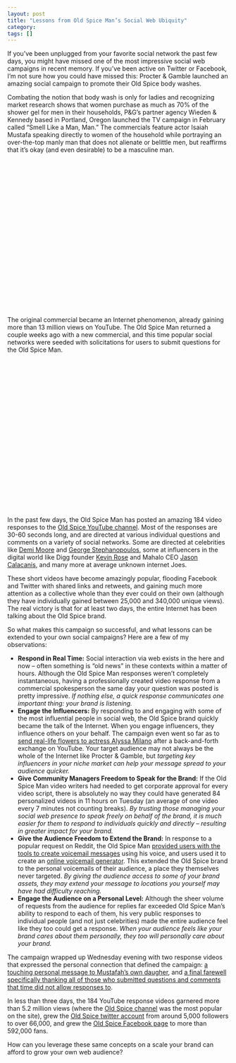 ```yaml
---
layout: post
title: "Lessons from Old Spice Man’s Social Web Ubiquity"
category:
tags: []
---
```

If you’ve been unplugged from your favorite social network the past few days, you might have missed one of the most impressive social web campaigns in recent memory. If you’ve been active on Twitter or Facebook, I’m not sure how you could have missed this: Procter &amp; Gamble launched an amazing social campaign to promote their Old Spice body washes.

Combating the notion that body wash is only for ladies and recognizing market research shows that women purchase as much as 70% of the shower gel for men in their households, P&amp;G’s partner agency Wieden &amp; Kennedy based in Portland, Oregon launched the TV campaign in February called “Smell Like a Man, Man.” The commercials feature actor Isaiah Mustafa speaking directly to women of the household while portraying an over-the-top manly man that does not alienate or belittle men, but reaffirms that it’s okay (and even desirable) to be a masculine man.

<object classid="clsid:d27cdb6e-ae6d-11cf-96b8-444553540000" width="560" height="340" codebase="http://download.macromedia.com/pub/shockwave/cabs/flash/swflash.cab#version=6,0,40,0"><param name="wmode" value="transparent" /><param name="allowFullScreen" value="true" /><param name="allowscriptaccess" value="always" /><param name="src" value="http://www.youtube.com/v/owGykVbfgUE&#038;hl=en_US&#038;fs=1" /><param name="allowfullscreen" value="true" /><embed wmode="transparent" type="application/x-shockwave-flash" width="560" height="340" src="http://www.youtube.com/v/owGykVbfgUE&#038;hl=en_US&#038;fs=1" allowscriptaccess="always" allowfullscreen="true"></embed></object>

The original commercial became an Internet phenomenon, already gaining more than 13 million views on YouTube. The Old Spice Man returned a couple weeks ago with a new commercial, and this time popular social networks were seeded with solicitations for users to submit questions for the Old Spice Man.

<object classid="clsid:d27cdb6e-ae6d-11cf-96b8-444553540000" width="560" height="340" codebase="http://download.macromedia.com/pub/shockwave/cabs/flash/swflash.cab#version=6,0,40,0"><param name="wmode" value="transparent" /><param name="allowFullScreen" value="true" /><param name="allowscriptaccess" value="always" /><param name="src" value="http://www.youtube.com/v/uLTIowBF0kE&#038;hl=en_US&#038;fs=1" /><param name="allowfullscreen" value="true" /><embed wmode="transparent" type="application/x-shockwave-flash" width="560" height="340" src="http://www.youtube.com/v/uLTIowBF0kE&#038;hl=en_US&#038;fs=1" allowscriptaccess="always" allowfullscreen="true"></embed></object>

In the past few days, the Old Spice Man has posted an amazing 184 video responses to the [Old Spice YouTube channel](http://www.youtube.com/oldspice). Most of the responses are 30-60 seconds long, and are directed at various individual questions and comments on a variety of social networks. Some are directed at celebrities like [Demi Moore](http://www.youtube.com/watch?v=GPlg9ez4L1w) and [George Stephanopoulos](http://www.youtube.com/watch?v=J8Bli13rO9A), some at influencers in the digital world like Digg founder [Kevin Rose](http://www.youtube.com/watch?v=So5yDtITswY) and Mahalo CEO [Jason Calacanis](http://www.youtube.com/watch?v=_shjTuf0KYs), and many more at average unknown internet Joes.

These short videos have become amazingly popular, flooding Facebook and Twitter with shared links and retweets, and gaining much more attention as a collective whole than they ever could on their own (although they have individually gained between 25,000 and 340,000 unique views). The real victory is that for at least two days, the entire Internet has been talking about the Old Spice brand.

So what makes this campaign so successful, and what lessons can be extended to your own social campaigns? Here are a few of my observations:

* **Respond in Real Time:** Social interaction via web exists in the here and now – often something is “old news” in these contexts within a matter of hours. Although the Old Spice Man responses weren’t completely instantaneous, having a professionally created video response from a commercial spokesperson the same day your question was posted is pretty impressive. *If nothing else, a quick response communicates one important thing: your brand is listening.*
* **Engage the Influencers:** By responding to and engaging with some of the most influential people in social web, the Old Spice brand quickly became the talk of the Internet. When you engage influencers, they influence others on your behalf. The campaign even went so far as to [send real-life flowers to actress Alyssa Milano](http://alyssamilano.posterous.com/behold-my-flowers-and-card-from-oldspice-guy) after a back-and-forth exchange on YouTube. Your target audience may not always be the whole of the Internet like Procter &amp; Gamble, but *targeting key influencers in your niche market can help your message spread to your audience quicker.*
* **Give Community Managers Freedom to Speak for the Brand:** If the Old Spice Man video writers had needed to get corporate approval for every video script, there is absolutely no way they could have generated 84 personalized videos in 11 hours on Tuesday (an average of one video every 7 minutes not counting breaks). *By trusting those managing your social web presence to speak freely on behalf of the brand, it is much easier for them to respond to individuals quickly and directly – resulting in greater impact for your brand.*
* **Give the Audience Freedom to Extend the Brand:** In response to a popular request on Reddit, the Old Spice Man [provided users with the tools to create voicemail messages](http://www.youtube.com/watch?v=-8JsvwUcok0) using his voice, and users used it to create an [online voicemail generator](http://oldspicevoicemail.com/). This extended the Old Spice brand to the personal voicemails of their audience, a place they themselves never targeted. *By giving the audience access to some of your brand assets, they may extend your message to locations you yourself may have had difficulty reaching.*
* **Engage the Audience on a Personal Level:** Although the sheer volume of requests from the audience for replies far exceeded Old Spice Man’s ability to respond to each of them, his very public responses to individual people (and not just celebrities) made the entire audience feel like they too could get a response. *When your audience feels like your brand cares about them personally, they too will personally care about your brand.*

The campaign wrapped up Wednesday evening with two response videos that expressed the personal connection that defined the campaign: [a touching personal message to Mustafah’s own daugher](http://www.youtube.com/watch?v=JvuYcbgZl-U), and [a final farewell specifically thanking all of those who submitted questions and comments that time did not allow responses to](http://www.youtube.com/watch?v=nFDqvKtPgZo).

In less than three days, the 184 YouTube response videos garnered more than 5.2 million views (where the [Old Spice channel](http://www.youtube.com/oldspice) was the most popular on the site), grew the [Old Spice twitter account](http://twitter.com/oldspice) from around 5,000 followers to over 66,000, and grew the [Old Spice Facebook page](http://www.facebook.com/OldSpice) to more than 592,000 fans.

How can you leverage these same concepts on a scale your brand can afford to grow your own web audience?
